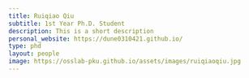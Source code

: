 ```yaml
---
title: Ruiqiao Qiu
subtitle: 1st Year Ph.D. Student
description: This is a short description
personal_website: https://dune0310421.github.io/
type: phd
layout: people
image: https://osslab-pku.github.io/assets/images/ruiqiaoqiu.jpg
---
```

